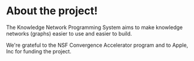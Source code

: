 # About the project!

The Knowledge Network Programming System aims to make knowledge networks (graphs) easier to use and easier to build.

We're grateful to the NSF Convergence Accelerator program and to Apple, Inc for funding the project.


